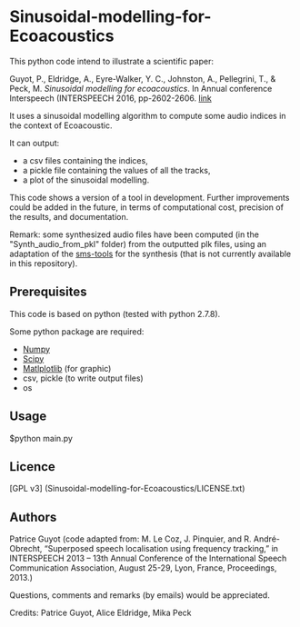 # Sinusoidal-modelling-for-Ecoacoustics

This python code intend to illustrate a scientific paper: 

Guyot, P., Eldridge, A., Eyre-Walker, Y. C., Johnston, A., Pellegrini, T., & Peck, M. *Sinusoidal modelling for ecoacoustics*. In Annual conference Interspeech (INTERSPEECH 2016, pp-2602-2606. [link](https://hal.archives-ouvertes.fr/hal-01474894/document)

 It uses a sinusoidal modelling algorithm to compute some audio indices in the context of Ecoacoustic.

It can output:
 * a csv files containing the indices,
 * a pickle file containing the values of all the tracks,
 * a plot of the sinusoidal modelling.

This code shows a version of a tool in development. Further improvements could be added in the future, in terms of computational cost, precision of the results, and documentation. 

 
Remark: some synthesized audio files have been computed (in the "Synth_audio_from_pkl" folder) from the outputted plk files, using an adaptation of the [sms-tools](https://github.com/MTG/sms-tools) for the synthesis (that is not currently available in this repository). 


## Prerequisites

This code is based on python (tested with python 2.7.8).

Some python package are required:

 * [Numpy](http://www.numpy.org/)
 * [Scipy](http://www.scipy.org/)
 * [Matlplotlib](http://matplotlib.org/) (for graphic)
 * csv, pickle (to write output files)
 * os
 
## Usage

$python main.py


## Licence

[GPL v3] (Sinusoidal-modelling-for-Ecoacoustics/LICENSE.txt)


## Authors

Patrice Guyot
(code adapted from: M. Le Coz, J. Pinquier, and R. André-Obrecht, “Superposed speech localisation using frequency tracking,” in INTERSPEECH 2013 – 13th Annual Conference of the International Speech Communication Association, August 25-29, Lyon, France, Proceedings, 2013.)
    
Questions, comments and remarks (by emails) would be appreciated.   
    
Credits: Patrice Guyot, Alice Eldridge, Mika Peck
